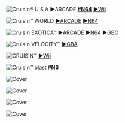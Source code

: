 <!--

<details>
<summary>layout: page
title: ""
permalink: https://jeuxsf.github.io/JSF/nintendo/cruisn/

</details>
  
#### hidden field with metadata

-->

![Cruis'n® U S A](https://www.mobygames.com/images/covers/l/54468-cruis-n-usa-nintendo-64-front-cover.jpg)
►ARCADE [**#N64**](https://ouo.io/VweQaEd) [►Wii](https://ouo.io/tzMgb5)

![Cruis'n™ WORLD]()
[►ARCADE]() [►N64]()

![Cruis'n EXOTICA™]()
[►ARCADE]() [►N64]() [►GBC]()

![Cruis'n VELOCITY™]()
[►GBA]()

![CRUIS'N™]()
[►Wii]()

![Cruis'n™ blast]()
[**#NS**]()

![Cover]()
[]()

![Cover]()
[]()

![Cover]()
[]()

![Cover]()
[]()
